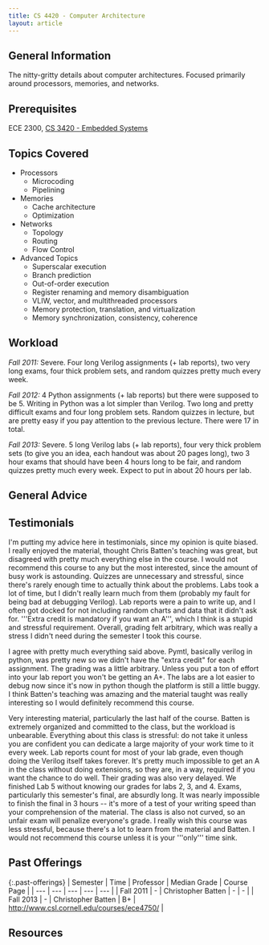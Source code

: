 ```yaml
---
title: CS 4420 - Computer Architecture
layout: article
---
```


## General Information

The nitty-gritty details about computer architectures. Focused primarily around processors, memories, and networks.

## Prerequisites

ECE 2300, [CS 3420 - Embedded Systems](https://github.com/mrkev/Official-CS-Wiki/blob/master/classes/CS3420.md)

## Topics Covered

 - Processors
    - Microcoding
    - Pipelining
 - Memories
    - Cache architecture
    - Optimization
 - Networks
    - Topology
    - Routing
    - Flow Control
 - Advanced Topics
    - Superscalar execution
    - Branch prediction
    - Out-of-order execution
    - Register renaming and memory disambiguation
    - VLIW, vector, and multithreaded processors
    - Memory protection, translation, and virtualization
    - Memory synchronization, consistency, coherence

## Workload

*Fall 2011:* Severe. Four long Verilog assignments (+ lab reports), two very long exams, four thick problem sets, and random quizzes pretty much every week.

*Fall 2012:* 4 Python assignments (+ lab reports) but there were supposed to be 5. Writing in Python was a lot simpler than Verilog. Two long and pretty difficult exams and four long problem sets. Random quizzes in lecture, but are pretty easy if you pay attention to the previous lecture. There were 17 in total.

*Fall 2013:* Severe. 5 long Verilog labs (+ lab reports), four very thick problem sets (to give you an idea, each handout was about 20 pages long), two 3 hour exams that should have been 4 hours long to be fair, and random quizzes pretty much every week. Expect to put in about 20 hours per lab.

## General Advice

## Testimonials

I'm putting my advice here in testimonials, since my opinion is quite biased. I really enjoyed the material, thought Chris Batten's teaching was great, but disagreed with pretty much everything else in the course. I would not recommend this course to any but the most interested, since the amount of busy work is astounding. Quizzes are unnecessary and stressful, since there's rarely enough time to actually think about the problems. Labs took a lot of time, but I didn't really learn much from them (probably my fault for being bad at debugging Verilog). Lab reports were a pain to write up, and I often got docked for not including random charts and data that it didn't ask for. '''Extra credit is mandatory if you want an A''', which I think is a stupid and stressful requirement. Overall, grading felt arbitrary, which was really a stress I didn't need during the semester I took this course.

I agree with pretty much everything said above. Pymtl, basically verilog in python, was pretty new so we didn't have the "extra credit" for each assignment. The grading was a little arbitrary. Unless you put a ton of effort into your lab report you won't be getting an A+. The labs are a lot easier to debug now since it's now in python though the platform is still a little buggy. I think Batten's teaching was amazing and the material taught was really interesting so I would definitely recommend this course.

Very interesting material, particularly the last half of the course. Batten is extremely organized and committed to the class, but the workload is unbearable. Everything about this class is stressful: do not take it unless you are confident you can dedicate a large majority of your work time to it every week. Lab reports count for most of your lab grade, even though doing the Verilog itself takes forever. It's pretty much impossible to get an A in the class without doing extensions, so they are, in a way, required if you want the chance to do well. Their grading was also very delayed. We finished Lab 5 without knowing our grades for labs 2, 3, and 4. Exams, particularly this semester's final, are absurdly long. It was nearly impossible to finish the final in 3 hours -- it's more of a test of your writing speed than your comprehension of the material. The class is also not curved, so an unfair exam will penalize everyone's grade. I really wish this course was less stressful, because there's a lot to learn from the material and Batten. I would not recommend this course unless it is your '''only''' time sink.

## Past Offerings

{:.past-offerings}
| Semester | Time | Professor | Median Grade | Course Page |
| --- | --- | --- | --- | --- |
| Fall 2011 | - | Christopher Batten | - | - |
| Fall 2013 | - | Christopher Batten | B+ | http://www.csl.cornell.edu/courses/ece4750/ |

## Resources
